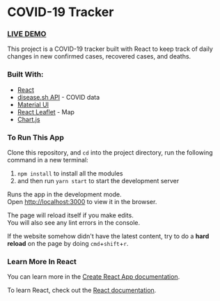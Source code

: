# COVID-19 Tracker

### [LIVE DEMO](https://covid-19-tracker-9885.web.app/)

This project is a COVID-19 tracker built with React to keep track of daily changes in new confirmed cases, recovered cases, and deaths.

### Built With:
+ [React](https://reactjs.org/)
+ [disease.sh API](https://disease.sh/docs/#/COVID-19%3A%20Worldometers/get_v3_covid_19_countries) - COVID data
+ [Material UI](https://material-ui.com/)
+ [React Leaflet](https://react-leaflet.js.org/) - Map
+ [Chart.js](https://www.chartjs.org/)

### To Run This App

Clone this repository, and `cd` into the project directory, run the following command in a new terminal:
1. `npm install` to install all the modules 
2.  and then run `yarn start` to start the development server

Runs the app in the development mode.\
Open [http://localhost:3000](http://localhost:3000) to view it in the browser.

The page will reload itself if you make edits.\
You will also see any lint errors in the console.

If the website somehow didn't have the latest content, try to do a __hard reload__ on the page by doing `cmd`+`shift`+`r`.

### 

### Learn More In React

You can learn more in the [Create React App documentation](https://facebook.github.io/create-react-app/docs/getting-started).

To learn React, check out the [React documentation](https://reactjs.org/).
